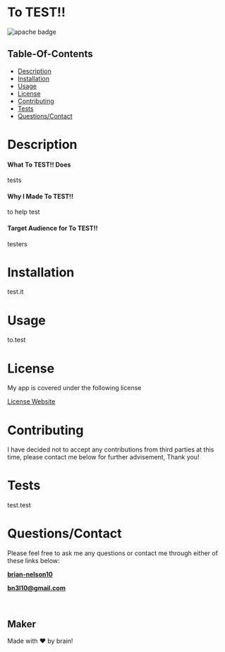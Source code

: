 
# To TEST!!

 ![apache badge](https://img.shields.io/badge/License-apache-brightgreen)

  ## Table-Of-Contents

  * [Description](#description)
  * [Installation](#installation)
  * [Usage](#usage)
  * [License](#license)
  * [Contributing](#contributing)
  * [Tests](#tests)
  * [Questions/Contact](#questions/contact)

# Description

#### What To TEST!! Does

  tests

#### Why I Made To TEST!!

  to help test

#### Target Audience for To TEST!! 

  testers

# Installation

  test.it

# Usage

to.test

# License

 
My app is covered under the following license


  [License Website](https://choosealicense.com/licenses/apache)
    

    

# Contributing


  I have decided not to accept any contributions from third parties at this time, please contact me below for further advisement, Thank you!
    

# Tests

test.test

# Questions/Contact

Please feel free to ask me any questions or contact me through either of these links below:

**[brian-nelson10](https://github.com/brian-nelson10)**

**[bn3l10@gmail.com](mailto:bn3l10@gmail.com)**

<br>

## Maker
Made with ❤️ by brain!

